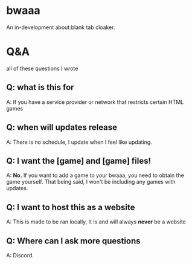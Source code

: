 # bwaaa
An in-development about:blank tab cloaker.

# Q&A
all of these questions I wrote

## Q: what is this for
A: If you have a service provider or network that restricts certain HTML games

## Q: when will updates release
A: There is no schedule, I update when I feel like updating.

## Q: I want the [game] and [game] files!
A: **No.** If you want to add a game to your bwaaa, you need to obtain the game yourself.
That being said, I won't be including any games with updates.

## Q: I want to host this as a website
A: This is made to be ran locally, It is and will always **never** be a website

## Q: Where can I ask more questions
A: Discord. 
